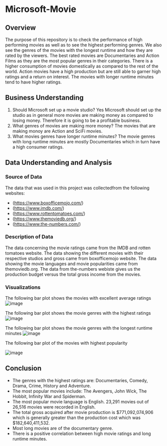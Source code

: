 # Microsoft-Movie
## Overview
The purpose of this repository is to check the performance of high performing movies as well as to see the highest performing genres. We also see the genres of the movies with the longest runtime and how they are rated by the viewers. The best rated movies are Documentaries and Action Films as they are the most popular genres in their categories. There is a higher consumption of movies domestically as compared to the rest of the world. Action movies have a high production but are still able to garner high ratings and a return on interest. The movies with longer runtime minutes tend to have higher ratings.

## Business Understanding
1. Should Microsoft set up a movie studio? Yes Microsoft should set up the studio as in general more movies are making money as compared to losing money. Therefore it is going to be a profitable business.
3. What genres of movies are making more money? The movies that are making monoy are Action and SciFi movies.
4. What movies genres have longer runtime minutes? The movie genres with long runtime minutes are mostly Documentaries which in turn have a high consumer ratings.

## Data Understanding and Analysis
### Source of Data
The data that was  used in this project was collectedfrom the following websites:
- (https://www.boxofficemojo.com/)
- (https://www.imdb.com/)
- (https://www.rottentomatoes.com/)
- (https://www.themoviedb.org/)
- (https://www.the-numbers.com/)
### Description of Data
The data concerning the movie ratings came from the IMDB and rotten tomatoes website.
The data showing the different movies with their respective studios and gross came from boxofficemojo website.
The data showing the movie languages and movie popularities came from themoviedb.org.
The data from the-numbers webiste gives us the production budget versus the total gross income from the movies.
### Visualizations
The following bar plot shows the movies with excellent average ratings
![image](https://github.com/FionaNalianya/Microsoft-Movie/assets/87811071/31f9d298-3672-495b-9716-9d0c5674abfc)

The following bar plot shows the movie genres with the highest ratings
![image](https://github.com/FionaNalianya/Microsoft-Movie/assets/87811071/b9bf7989-e467-4560-ae67-eeab72c165de)

The following bar plot shows the movie genres with the longest runtime minutes
![image](https://github.com/FionaNalianya/Microsoft-Movie/assets/87811071/77eb3abd-b293-4c76-b661-020923182afd)

The following bar plot of the movies with highest popularity

![image](https://github.com/FionaNalianya/Microsoft-Movie/assets/87811071/b6fbb202-8e4b-4f36-9ce4-68cf418e803b)

## Conclusion
- The genres with the highest ratings are: Documentaries, Comedy, Drama, Crime, History and Adventure.
- The most popular movies include: The Avengers, John Wick, The Hobbit, Infinity War and Spiderman.
- The most popular movie language is English. 23,291 movies out of 26,516 movies were recorded in English.
- The total gross acquired after movie production is $771,092,074,906 which is generally greater than the production cost which was $182,640,411,532.
- Most long movies are of the documentary genre.
- There is a positive correlation between high movie ratings and long runtime minutes.
